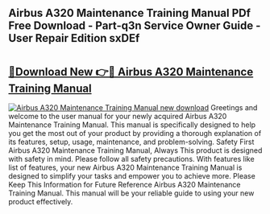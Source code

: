 ## Airbus A320 Maintenance Training Manual PDf Free Download - Part-q3n Service Owner Guide - User Repair Edition sxDEf

# <h2><a href="http://cf26395.oget.top/?id=Airbus+A320+Maintenance+Training+Manual">🔗Download New 👉🔴 Airbus A320 Maintenance Training Manual</a></h2>

[![Airbus A320 Maintenance Training Manual new download](https://i.imgur.com/5g1atiW.png)](http://cf26395.oget.top/?id=Airbus+A320+Maintenance+Training+Manual)
Greetings and welcome to the user manual for your newly acquired Airbus A320 Maintenance Training Manual. This manual is specifically designed to help you get the most out of your product by providing a thorough explanation of its features, setup, usage, maintenance, and problem-solving. Safety First Airbus A320 Maintenance Training Manual, Always This product is designed with safety in mind. Please follow all safety precautions. With features like list of features, your new Airbus A320 Maintenance Training Manual is designed to simplify your tasks and empower you to achieve more. Please Keep This Information for Future Reference Airbus A320 Maintenance Training Manual. This manual will be your reliable guide to using your new product effectively.
